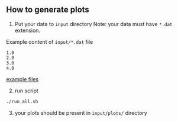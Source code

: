 ## How to generate plots

1. Put your data to `input` directory
Note: your data must have `*.dat` extension.

Example content of `input/*.dat` file
```
1.0
2.0
3.0
4.0
```

[example files](example_input)

2. run script

```bash
./run_all.sh
```

3. your plots should be present in `input/plots/` directory
